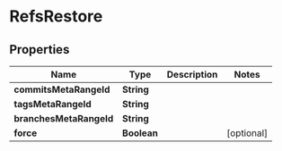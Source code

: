 

# RefsRestore


## Properties

Name | Type | Description | Notes
------------ | ------------- | ------------- | -------------
**commitsMetaRangeId** | **String** |  | 
**tagsMetaRangeId** | **String** |  | 
**branchesMetaRangeId** | **String** |  | 
**force** | **Boolean** |  |  [optional]



